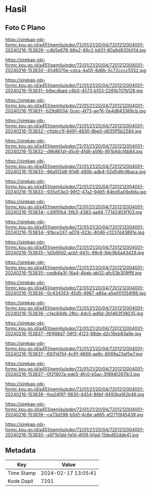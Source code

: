 # Hasil

## Foto C Plano

https://sirekap-obj-formc.kpu.go.id/a451/pemilu/pdpr/72/01/21/20/04/7201212004001-20240216-153829--c4b5e678-66e2-49c2-b631-80a9d830b514.jpg

https://sirekap-obj-formc.kpu.go.id/a451/pemilu/pdpr/72/01/21/20/04/7201212004001-20240216-153830--4546070e-cdca-4a05-8d6b-5c72cccc5552.jpg

https://sirekap-obj-formc.kpu.go.id/a451/pemilu/pdpr/72/01/21/20/04/7201212004001-20240216-153831--b9acdbad-c6b0-4573-b153-2281b707b128.jpg

https://sirekap-obj-formc.kpu.go.id/a451/pemilu/pdpr/72/01/21/20/04/7201212004001-20240216-153831--b29d8034-0cec-4f73-ae76-0e4d843369cb.jpg

https://sirekap-obj-formc.kpu.go.id/a451/pemilu/pdpr/72/01/21/20/04/7201212004001-20240216-153832--cfddcc1f-8491-4830-8be0-d935ff5b2584.jpg

https://sirekap-obj-formc.kpu.go.id/a451/pemilu/pdpr/72/01/21/20/04/7201212004001-20240216-153832--d9b861a1-d5c6-4fd8-a59b-951b84cf4b84.jpg

https://sirekap-obj-formc.kpu.go.id/a451/pemilu/pdpr/72/01/21/20/04/7201212004001-20240216-153833--86a5f2d8-61d6-480b-adb4-02d5d6c9baca.jpg

https://sirekap-obj-formc.kpu.go.id/a451/pemilu/pdpr/72/01/21/20/04/7201212004001-20240216-153833--935e53e3-99f2-47a2-9495-84bd5a09e9da.jpg

https://sirekap-obj-formc.kpu.go.id/a451/pemilu/pdpr/72/01/21/20/04/7201212004001-20240216-153834--c39f5fb4-5fb3-4383-aa94-77142d03f103.jpg

https://sirekap-obj-formc.kpu.go.id/a451/pemilu/pdpr/72/01/21/20/04/7201212004001-20240216-153834--91bce247-a074-423c-8046-c1237d43891e.jpg

https://sirekap-obj-formc.kpu.go.id/a451/pemilu/pdpr/72/01/21/20/04/7201212004001-20240216-153835--1d3d5fd2-acb1-447c-98c8-9dc9b5a43428.jpg

https://sirekap-obj-formc.kpu.go.id/a451/pemilu/pdpr/72/01/21/20/04/7201212004001-20240216-153835--cedb4a3f-16a4-4bab-ab02-afc53b309ff8.jpg

https://sirekap-obj-formc.kpu.go.id/a451/pemilu/pdpr/72/01/21/20/04/7201212004001-20240216-153836--0c434353-45d5-4987-a86a-a5e001054f86.jpg

https://sirekap-obj-formc.kpu.go.id/a451/pemilu/pdpr/72/01/21/20/04/7201212004001-20240216-153836--c1ec84db-2fbc-4dc5-ad6d-2b1463f38035.jpg

https://sirekap-obj-formc.kpu.go.id/a451/pemilu/pdpr/72/01/21/20/04/7201212004001-20240216-153837--f61f48d7-58f3-4123-88de-d2c19eb83a9e.jpg

https://sirekap-obj-formc.kpu.go.id/a451/pemilu/pdpr/72/01/21/20/04/7201212004001-20240216-153837--6931d7bf-4c91-4669-ae9c-8069a23af5e7.jpg

https://sirekap-obj-formc.kpu.go.id/a451/pemilu/pdpr/72/01/21/20/04/7201212004001-20240216-153837--0f21607a-ede5-4fc0-b5ac-5f894f2611b3.jpg

https://sirekap-obj-formc.kpu.go.id/a451/pemilu/pdpr/72/01/21/20/04/7201212004001-20240216-153838--fea24f97-9830-4454-86bf-9493ba162b46.jpg

https://sirekap-obj-formc.kpu.go.id/a451/pemilu/pdpr/72/01/21/20/04/7201212004001-20240216-153839--ca73d299-b5d1-4c6e-a665-af2711945439.jpg

https://sirekap-obj-formc.kpu.go.id/a451/pemilu/pdpr/72/01/21/20/04/7201212004001-20240216-153830--a971b1dd-fa1d-4f06-b1ad-11ded92dde41.jpg


## Metadata

| Key        | Value               |
| ---------- | ------------------- |
| Time Stamp | 2024-02-17 13:05:41 |
| Kode Dapil | 7201                |




